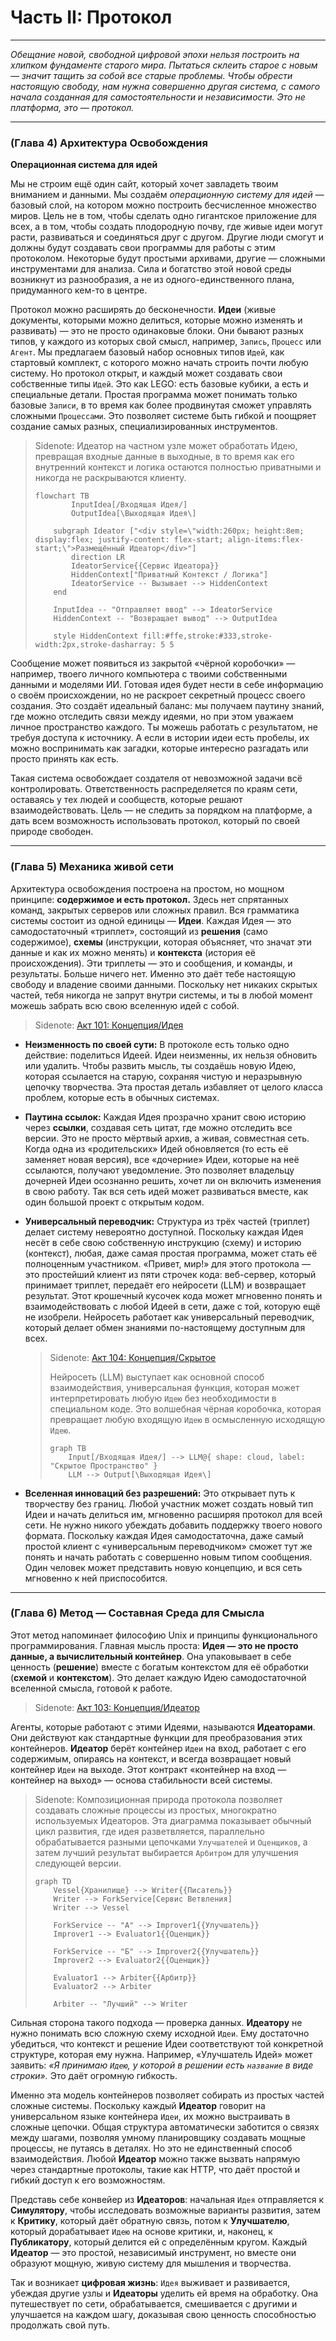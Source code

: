 # Часть II: Протокол

---

_Обещание новой, свободной цифровой эпохи нельзя построить на хлипком фундаменте старого мира. Пытаться склеить старое с новым — значит тащить за собой все старые проблемы. Чтобы обрести настоящую свободу, нам нужна совершенно другая система, с самого начала созданная для самостоятельности и независимости. Это не платформа, это — протокол._

---

### (Глава 4) Архитектура Освобождения

**Операционная система для идей**

Мы не строим ещё один сайт, который хочет завладеть твоим вниманием и данными. Мы создаём _операционную систему для идей_ — базовый слой, на котором можно построить бесчисленное множество миров. Цель не в том, чтобы сделать одно гигантское приложение для всех, а в том, чтобы создать плодородную почву, где живые идеи могут расти, развиваться и соединяться друг с другом. Другие люди смогут и должны будут создавать свои программы для работы с этим протоколом. Некоторые будут простыми архивами, другие — сложными инструментами для анализа. Сила и богатство этой новой среды возникнут из разнообразия, а не из одного-единственного плана, придуманного кем-то в центре.

Протокол можно расширять до бесконечности. **Идеи** (живые документы, которыми можно делиться, которые можно изменять и развивать) — это не просто одинаковые блоки. Они бывают разных типов, у каждого из которых свой смысл, например, `Запись`, `Процесс` или `Агент`. Мы предлагаем базовый набор основных типов `Идей`, как стартовый комплект, с которого можно начать строить почти любую систему. Но протокол открыт, и каждый может создавать свои собственные типы `Идей`. Это как LEGO: есть базовые кубики, а есть и специальные детали. Простая программа может понимать только базовые `Записи`, в то время как более продвинутая сможет управлять сложными `Процессами`. Это позволяет системе быть гибкой и поощряет создание самых разных, специализированных инструментов.

> Sidenote: Идеатор на частном узле может обработать Идею, превращая входные данные в выходные, в то время как его внутренний контекст и логика остаются полностью приватными и никогда не раскрываются клиенту.
> 
> ```mermaid
> flowchart TB
>         InputIdea[/Входящая Идея/]
>         OutputIdea[\Выходящая Идея\]
> 
>     subgraph Ideator ["<div style=\"width:260px; height:8em; display:flex; justify-content: flex-start; align-items:flex-start;\">Размещённый Идеатор</div>"]
>         direction LR
>         IdeatorService{{Сервис Идеатора}}
>         HiddenContext["Приватный Контекст / Логика"]
>         IdeatorService -- Вызывает --> HiddenContext
>     end
> 
>     InputIdea -- "Отправляет ввод" --> IdeatorService
>     HiddenContext -- "Возвращает вывод" --> OutputIdea
> 
>     style HiddenContext fill:#ffe,stroke:#333,stroke-width:2px,stroke-dasharray: 5 5
> ```

Сообщение может появиться из закрытой «чёрной коробочки» — например, твоего личного компьютера с твоими собственными данными и моделями ИИ. Готовая идея будет нести в себе информацию о своём происхождении, но не раскроет секретный процесс своего создания. Это создаёт идеальный баланс: мы получаем паутину знаний, где можно отследить связи между идеями, но при этом уважаем личное пространство каждого. Ты можешь работать с результатом, не требуя доступа к источнику. А если в истории идеи есть пробелы, их можно воспринимать как загадки, которые интересно разгадать или просто принять как есть.

Такая система освобождает создателя от невозможной задачи всё контролировать. Ответственность распределяется по краям сети, оставаясь у тех людей и сообществ, которые решают взаимодействовать. Цель — не следить за порядком на платформе, а дать всем возможность использовать протокол, который по своей природе свободен.

---

### (Глава 5) Механика живой сети

Архитектура освобождения построена на простом, но мощном принципе: **содержимое и есть протокол.** Здесь нет спрятанных команд, закрытых серверов или сложных правил. Вся грамматика системы состоит из одной единицы — **Идеи**. Каждая Идея — это самодостаточный «триплет», состоящий из **решения** (само содержимое), **схемы** (инструкции, которая объясняет, что значат эти данные и как их можно менять) и **контекста** (история её происхождения). Эти триплеты — это и сообщения, и команды, и результаты. Больше ничего нет. Именно это даёт тебе настоящую свободу и владение своими данными. Поскольку нет никаких скрытых частей, тебя никогда не запрут внутри системы, и ты в любой момент можешь забрать всю свою вселенную идей с собой.

> Sidenote: [Акт 101: Концепция/Идея](../rfc/101_concept_idea.md)

- **Неизменность по своей сути:** В протоколе есть только одно действие: поделиться Идеей. Идеи неизменны, их нельзя обновить или удалить. Чтобы развить мысль, ты создаёшь новую Идею, которая ссылается на старую, сохраняя чистую и неразрывную цепочку творчества. Эта простая деталь избавляет от целого класса проблем, которые есть в обычных системах.

- **Паутина ссылок:** Каждая Идея прозрачно хранит свою историю через **ссылки**, создавая сеть цитат, где можно отследить все версии. Это не просто мёртвый архив, а живая, совместная сеть. Когда одна из «родительских» Идей обновляется (то есть её заменяет новая версия), все «дочерние» Идеи, которые на неё ссылаются, получают уведомление. Это позволяет владельцу дочерней Идеи осознанно решить, хочет ли он включить изменения в свою работу. Так вся сеть идей может развиваться вместе, как один большой проект с открытым кодом.

- **Универсальный переводчик:** Структура из трёх частей (триплет) делает систему невероятно доступной. Поскольку каждая Идея несёт в себе свою собственную инструкцию (схему) и историю (контекст), любая, даже самая простая программа, может стать её полноценным участником. «Привет, мир!» для этого протокола — это простейший клиент из пяти строчек кода: веб-сервер, который принимает триплет, передаёт его нейросети (LLM) и возвращает результат. Этот крошечный кусочек кода может мгновенно понять и взаимодействовать с любой Идеей в сети, даже с той, которую ещё не изобрели. Нейросеть работает как универсальный переводчик, который делает обмен знаниями по-настоящему доступным для всех.

  > Sidenote: [Акт 104: Концепция/Скрытое](../rfc/104_concept_latent_.md)
  > 
  > Нейросеть (LLM) выступает как основной способ взаимодействия, универсальная функция, которая может интерпретировать любую `Идею` без необходимости в специальном коде. Это волшебная чёрная коробочка, которая превращает любую входящую `Идею` в осмысленную исходящую `Идею`.
  > 
  > ```mermaid
  > graph TB
  >     Input[/Входящая Идея/] --> LLM@{ shape: cloud, label: "Скрытое Пространство" }
  >     LLM --> Output[\Выходящая Идея\]
  > ```

- **Вселенная инноваций без разрешений:** Это открывает путь к творчеству без границ. Любой участник может создать новый тип Идеи и начать делиться им, мгновенно расширяя протокол для всей сети. Не нужно никого убеждать добавить поддержку твоего нового формата. Поскольку каждая Идея самодостаточна, даже самый простой клиент с «универсальным переводчиком» сможет тут же понять и начать работать с совершенно новым типом сообщения. Один человек может представить новую концепцию, и вся сеть мгновенно к ней приспособится.

---

### (Глава 6) Метод — Составная Среда для Смысла

Этот метод напоминает философию Unix и принципы функционального программирования. Главная мысль проста: **Идея — это не просто данные, а вычислительный контейнер**. Она упаковывает в себе ценность (**решение**) вместе с богатым контекстом для её обработки (**схемой** и **контекстом**). Это делает каждую Идею самодостаточной вселенной смысла, готовой к работе.

> Sidenote: [Акт 103: Концепция/Идеатор](../rfc/103_concept_ideator.md)

Агенты, которые работают с этими Идеями, называются **Идеаторами**. Они действуют как стандартные функции для преобразования этих контейнеров. **Идеатор** берёт контейнер `Идеи` на вход, работает с его содержимым, опираясь на контекст, и всегда возвращает новый контейнер `Идеи` на выходе. Этот контракт «контейнер на вход — контейнер на выход» — основа стабильности всей системы.

> Sidenote: Композиционная природа протокола позволяет создавать сложные процессы из простых, многократно используемых Идеаторов. Эта диаграмма показывает обычный цикл развития, где идея разветвляется, параллельно обрабатывается разными цепочками `Улучшателей` и `Оценщиков`, а затем лучший результат выбирается `Арбитром` для улучшения следующей версии.
> 
> ```mermaid
> graph TD
>     Vessel{Хранилище} --> Writer{{Писатель}}
>     Writer --> ForkService[Сервис Ветвления]
>     Writer --> Vessel
> 
>     ForkService -- "А" --> Improver1{{Улучшатель}}
>     Improver1 --> Evaluator1{{Оценщик}}
> 
>     ForkService -- "Б" --> Improver2{{Улучшатель}}
>     Improver2 --> Evaluator2{{Оценщик}}
> 
>     Evaluator1 --> Arbiter{{Арбитр}}
>     Evaluator2 --> Arbiter
> 
>     Arbiter -- "Лучший" --> Writer
> ```

Сильная сторона такого подхода — проверка данных. **Идеатору** не нужно понимать всю сложную схему исходной `Идеи`. Ему достаточно убедиться, что контекст и решение Идеи соответствуют той конкретной структуре, которая ему нужна. Например, «Улучшатель Идей» может заявить: _«Я принимаю `Идею`, у которой в решении есть `название` в виде строки»._ Это даёт огромную гибкость.

Именно эта модель контейнеров позволяет собирать из простых частей сложные системы. Поскольку каждый **Идеатор** говорит на универсальном языке контейнера `Идеи`, их можно выстраивать в сложные цепочки. Общая структура автоматически заботится о связях между шагами, позволяя умному планировщику создавать мощные процессы, не путаясь в деталях. Но это не единственный способ взаимодействия. Любой **Идеатор** можно также вызвать напрямую через стандартные протоколы, такие как HTTP, что даёт простой и гибкий доступ к его возможностям.

Представь себе конвейер из **Идеаторов**: начальная `Идея` отправляется к **Симулятору**, чтобы исследовать возможные варианты развития, затем к **Критику**, который даёт обратную связь, потом к **Улучшателю**, который дорабатывает `Идею` на основе критики, и, наконец, к **Публикатору**, который делится ей с определённым кругом. Каждый **Идеатор** — это простой, независимый инструмент, но вместе они образуют мощную, живую систему для мышления и творчества.

Так и возникает **цифровая жизнь**: `Идея` выживает и развивается, убеждая другие узлы и **Идеаторы** уделить ей время на обработку. Она путешествует по сети, обрабатывается, смешивается с другими и улучшается на каждом шагу, доказывая свою ценность способностью продолжать свой путь.